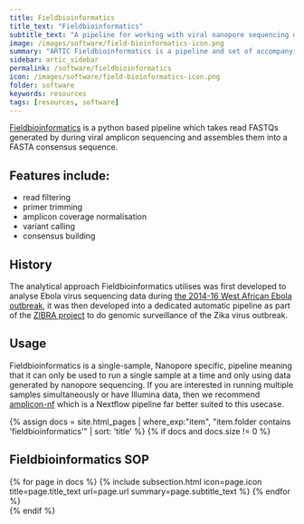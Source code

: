 ```yaml
---
title: Fieldbioinformatics
title_text: "Fieldbioinformatics"
subtitle_text: "A pipeline for working with viral nanopore sequencing data, generated from tiling amplicon schemes"
image: /images/software/field-bioinformatics-icon.png
summary: "ARTIC Fieldbioinformatics is a pipeline and set of accompanying tools for working with viral nanopore sequencing data, generated from tiling amplicon schemes."
sidebar: artic_sidebar
permalink: /software/fieldbioinformatics
icon: /images/software/field-bioinformatics-icon.png
folder: software
keywords: resources
tags: [resources, software]
---
```


[Fieldbioinformatics](https://github.com/artic-network/fieldbioinformatics) is a python based pipeline which takes read FASTQs generated by during viral amplicon sequencing and assembles them into a FASTA consensus sequence. 

## Features include:

- read filtering
- primer trimming
- amplicon coverage normalisation
- variant calling
- consensus building

## History

The analytical approach Fieldbioinformatics utilises was first developed to analyse Ebola virus sequencing data during [the 2014-16 West African Ebola outbreak](https://pmc.ncbi.nlm.nih.gov/articles/PMC4817224/), it was then developed into a dedicated automatic pipeline as part of the [ZIBRA project](https://github.com/zibraproject/zika-pipeline) to do genomic surveillance of the Zika virus outbreak.

## Usage

Fieldbioinformatics is a single-sample, Nanopore specific, pipeline meaning that it can only be used to run a single sample at a time and only using data generated by nanopore sequencing. If you are interested in running multiple samples simultaneously or have Illumina data, then we recommend [amplicon-nf](/resources/amplicon-nf) which is a Nextflow pipeline far better suited to this usecase.

{% assign docs = site.html_pages | where_exp:"item", "item.folder contains 'fieldbioinformatics'" | sort: 'title' %}
{% if docs and docs.size != 0 %}
<div class="row">
    <div class="col-lg-12">
        <h2 class="page-header">Fieldbioinformatics SOP</h2>
    </div>
    {% for page in docs %}
    {% include subsection.html icon=page.icon title=page.title_text url=page.url summary=page.subtitle_text %}
    {% endfor %}
</div>
{% endif %}